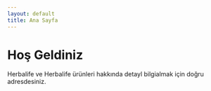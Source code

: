 ```yaml
---
layout: default
title: Ana Sayfa
---
```


# Hoş Geldiniz
Herbalife ve Herbalife ürünleri hakkında detayl bilgialmak için doğru adresdesiniz.
